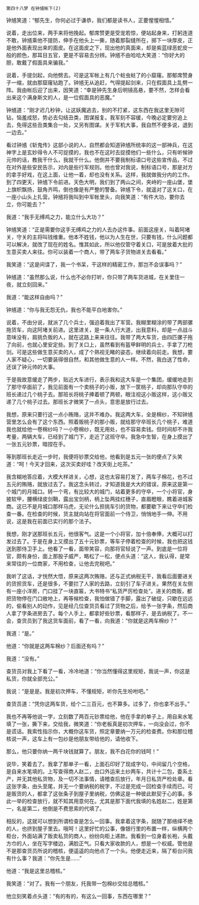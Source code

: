     第四十八梦 在钟馗帐下(2) 

   钟馗笑道：“郁先生，你何必过于谦恭，我们都是读书人，正要惺惺相惜。”

   说着，走出位来，两手来将他挽起。郁席赞更是受宠若惊，便站起身来，打躬连道不敢，钟馗乘他不提防，伸手在他头上一撕，随着那裂缝所在，掷下一块厚皮，正是他外面表现出来的面皮。在这面皮之下，现出他的真面来，却是紫蓝绿恶蛇皮一般的颜色，那耳目五官，更是不容易去分辨。钟馗不由哈哈大笑道：“你好大的胆，敢戴了假面具来骗我。”

   说着，手提剑起，向他劈去。可是这军帐上有几个蛀虫蛀了的小窟窿。那郁席赞身子一缩，就由那窟窿钻跑了。钟馗无从追赶，气得提起剑来，只在假面具上乱劈一阵。我由帐后迎了出来，因笑道：“幸是钟先生身后明镜高悬，要不然，怎样会看出来这个满身斯文的人，是一位假面具的恶魔。”

   钟馗道：“刚才迟几秒钟，让这妖魔逃去，别的不打紧，这东西在我这里无隙可钻，恼羞成怒，势必去勾结丑类，图谋报复。我军刻不容缓，今晚必定要穷追上去，免得这些丑类集合一处，又另有图谋。关于军机大事，我自然不便多说，退到一边去。”

   看过钟馗《斩鬼传》这部小说的人，自然都会知道钟馗所统率的这一部神兵，在这神字上是玄妙得令人不可捉摸的，我也不在这时去捉摸他们一些什么，只有听候钟元帅的话，教我干什么，我就干什么。他倒并不要我制标语口号这些宣传品，不过在对外是些安民告示，对内是些行军规则。他也曾对我说，制标语口号，那是对方的拿手好戏，在这上面，让他一着，却也没有关系。这样，我就做我分内的工作。到了四更天，钟馗下令前进。天色大明，我们到了两山之间，夹峙的一座山堡，堡上旗帜飘扬，鼓角齐鸣，倒也像是有严整的警备。钟馗下令，就遥对了这关口，在一座小山头上扎营。钟馗将我叫到中军帐里头，向我笑道：“有件大功，要你去立，你可能去？”

   我道：“我手无缚鸡之力，能立什么大功？”

   钟馗笑道：“正是需要你这手无缚鸡之力的人去办这件事。前面这座关，叫着阿堵关，守关的主将叫钱维重。他本不姓钱，他以为人生在世，只要有钱，什么问题都可以解决，就改了现在的姓名。惟其如此，所以他仅管守着关口，可是放着大批的生意买卖人来往。你可以装着一个商人，带了两车子货物进关去看看。”

   我笑道：“这是间谍了，我一个书呆，干这样的精密工作，那岂不会误事吗？”

   钟馗道：“虽然那么说，什么也不必你打听，你只带了两车货进城，在关里住一夜，就立刻回来。”

   我道：“能这样自由吗？”

   钟馗道：“你与我无怨无仇，我也不能平白地害你。”

   说着，不由分说，就派了几个兵士，强迫着我出了军营。我糊里糊涂的带了两部骡拖货车，向这阿堵关前进。这里进关，是一条人行大道，出我意料，却是一点战斗意味没有，肩挑负贩的人，就在这路上来来往往。我带了两大车货，由四匹骡子拖了向前，也就心里安定些。到了关口上，虽然看到有盔甲鲜明的兵士，手拿了刀枪剑。可是这些做生意买卖的人，成了个熟视无睹的姿态，继续着向前走。我想，要人家不疑心，一切要装得很自然，和其他做生意的人一样。不然，我白送了性命，还误了钟元帅的大事。

   于是我故意缓走了两步，贴近大车进行，表示我和这大车是一个集团，缓缓地走到了那守卒面前了，我见前面有一个卖桃子的小贩，放下一筐桃子，却向那队守卒的班长递过几个桃子去。那班长将桃子捧着顿了两顿，眼注视这小贩这样，这小贩又递了几个桃子过去。那班长才微笑了一点头，意思是放行过去。

   我想，原来只要行这一点小贿赂，这并不难办。我这两大车，全是棉纱，不知钟馗营里怎么会有了这个东西。照着贩桃子的那小贩，就给那守卒班长几个桃子，难道我也就给他一卷棉纱吗？一小卷棉纱，既无用处，也不容易卖钱。但时间却不许我考量，两辆大车，已经到了城门下，走近了这班守卒。我急中生智，在身上摸出了一张五元钞票，暗捏在手。

   等到那班长走近一步时，我便将钞票交给他，他看到是五元一张的便点了头笑道：“呵！今天才回来，这次买卖好哇？改天街上吃茶。”

   我含糊地答应着，大模大样进关，心想，这也太容易打发了，两车子棉花，也不过五元的贿赂，就放过去了。我这念头转过，才知道我是大大的错误，原来这是第一个城门的月城口。转一个弯，有比较大的城门，站着更多的守卒，一个小将官，身披软甲，腰横绿皮剑鞘，露出宝剑柄，柄上坠两挂红穗子，直眉瞪眼，瞧着进城客商。这已不是月城口那样马虎，无论什么担挑车引的货物，都要歇下来让守卒们检查一番。在检查的时候，货主就向站在将官面前一个侍卫，悄悄地手一伸。不用说，这是我在前面已实行的那个法子。

   我想，刚才送那班长五元，他很客气。这是一个小将官，加十倍奉俸，大概可以打发过去了。于是在身上又摸出了五十元钞票，等车子停着检查的时候，我也把这钱送到那侍卫手上。他看了一看，面带笑容，向那将官轻说了一声。到底是一位将官，颇有身份，面上那股子威严，略松了一松，便点头道：“这人，我认得，是常来常往的一位商家，不用检查，让他去完税吧。”

   我听了这话，才恍然大悟，原来这两次贿赂，还与正式纳税无干，我看后面要进关的货担货车，还是很多，不要拦了人家的去路，立刻引了车子进关。果然在关左侧有一座小洋房，门口挂了一块直匾，大书特书“私货严厉检查处”。进关的商贩，都把货物停在门口敞地上，再等候检查，我怕做错了手脚，露出了破绽，只歇在远远的，偷看别人的动作，见是经几位查货员看过了货物之后，给予一张字条，然后商人拿了字条进房去了。每个人手上，都拿好些钞票，看那样子，是去纳税了。不一会，查货员到了我这货车面前，看了一看，向我道：“你就是这两车棉纱？”

   我道：“是。”

   他道：“你就是这两车棉纱？后面还有吗？”

   我道：“没有。”

   查货员对我上下看了一看，冷冷地道：“你当然懂得这里规矩，我说一声，你这是私货，你就全部充公。”

   我说：“是是是。我是初次押车，不懂规矩，听你先生吩咐吧。”

   查货员道：“凭你这两车货，给个二三百元，也不算多。过多了，你也拿不出手。”

   我也不再等他说一字，立刻数了两百元钞票给他，他在手拿的单子上，用自来水笔填了一张，撕下来，交给我，微笑道：“你老板真是初次押车，一向没会过，你不是谎话。我索性指示你，大概你这车货，照定章要纳一万元的检查费。你和那位稽核说一声，这车上有一包纱是他朋友带给他的，请他收下。

   那么，他只要你纳一两千块钱就算了。朋友，我不白花你的钱呵！”

   说毕，笑着去了。我拿了那单子一看，上面石印好了现成字句，中间留几个空格，是自来水笔填的。上写查得商人赵二，由口外运来土纱两车，共计十二包，委系土产，并无其他私货物，及一切不法事情，请稽查后放行，年月日私货严检处章。看这张字条，由头至尾，并无一个要纳税的税字，不过是完成一回检查手续而已。可是贩货的人，都拿了这张条子到屋子里纳税，仿佛这是一种彼此默契于心的事。多此一举的检查放行，就不知其用意何在。尤其是那下面代我填的名姓赵二，姓是第一，名是第二，他倒是不费思索的代填了。

   相反的，这就可以想到所谓检查是怎么一回事。我拿着这字条，就随了那络绎不绝的人，也挤到屋子里去。哦呵！这里好忙的公事，像银行里的布置一样，纵横两个柜台，外面站满了贩卖私货的商人，纷纷向柜上递款。我看到一位身着长袍，头戴方巾的人，坐在写字楼边，满脸正气。只看大家收款的人，想是一个权威。管他是不是那查货员所说的稽核，便遥遥的向他点了一个头。他便走近来，隔了柜台问我有什么事？我道：“你先生是……”

   他道：“我是这里总稽核。”

   我笑道：“对了。我有一个朋友，托我带一包棉纱交给总稽核。”

   他立刻笑着点头道：“有的有的，有这么一回事，东西在哪里？”


